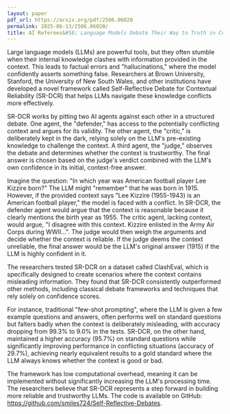 ```yaml
---
layout: paper
pdf_url: https://arxiv.org/pdf/2506.06020
permalink: 2025-06-13/2506.06020/
title: AI Referees&#58; Language Models Debate Their Way to Truth in Conflicting Contexts
---
```




Large language models (LLMs) are powerful tools, but they often stumble when their internal knowledge clashes with information provided in the context. This leads to factual errors and "hallucinations," where the model confidently asserts something false.  Researchers at Brown University, Stanford, the University of New South Wales, and other institutions have developed a novel framework called Self-Reflective Debate for Contextual Reliability (SR-DCR) that helps LLMs navigate these knowledge conflicts more effectively.

SR-DCR works by pitting two AI agents against each other in a structured debate. One agent, the "defender," has access to the potentially conflicting context and argues for its validity. The other agent, the "critic," is deliberately kept in the dark, relying solely on the LLM's pre-existing knowledge to challenge the context. A third agent, the "judge," observes the debate and determines whether the context is trustworthy. The final answer is chosen based on the judge's verdict combined with the LLM's own confidence in its initial, context-free answer.

Imagine the question: "In which year was American football player Lee Kizzire born?" The LLM might "remember" that he was born in 1915. However, if the provided context says "Lee Kizzire (1955-1943) is an American football player," the model is faced with a conflict.  In SR-DCR, the defender agent would argue that the context is reasonable because it clearly mentions the birth year as 1955. The critic agent, lacking context, would argue, "I disagree with this context. Kizzire enlisted in the Army Air Corps during WWII...". The judge would then weigh the arguments and decide whether the context is reliable. If the judge deems the context unreliable, the final answer would be the LLM's original answer (1915) if the LLM is highly confident in it.

The researchers tested SR-DCR on a dataset called ClashEval, which is specifically designed to create scenarios where the context contains misleading information. They found that SR-DCR consistently outperformed other methods, including classical debate frameworks and techniques that rely solely on confidence scores. 

For instance, traditional "few-shot prompting", where the LLM is given a few example questions and answers, often performs well on standard questions but falters badly when the context is deliberately misleading, with accuracy dropping from 99.3% to 9.0% in the tests.  SR-DCR, on the other hand, maintained a higher accuracy (95.7%) on standard questions while significantly improving performance in conflicting situations (accuracy of 29.7%), achieving nearly equivalent results to a gold standard where the LLM always knows whether the context is good or bad.

The framework has low computational overhead, meaning it can be implemented without significantly increasing the LLM's processing time.  The researchers believe that SR-DCR represents a step forward in building more reliable and trustworthy LLMs. The code is available on GitHub: https://github.com/smiles724/Self-Reflective-Debates.